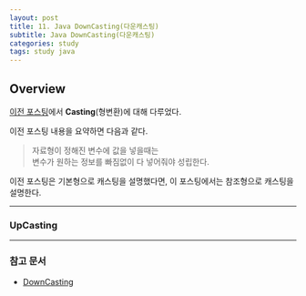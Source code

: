 ```yaml
---
layout: post
title: 11. Java DownCasting(다운캐스팅)
subtitle: Java DownCasting(다운캐스팅)
categories: study
tags: study java
---
```


## Overview

[이전 포스팅](https://rap0d.github.io/study/2019/08/19/java_10_java_casting/)에서 **Casting**(형변환)에 대해 다루었다.

이전 포스팅 내용을 요약하면 다음과 같다.

> 자료형이 정해진 변수에 값을 넣을때는  
> 변수가 원하는 정보를 빠짐없이 다 넣어줘야 성립한다.

이전 포스팅은 기본형으로 캐스팅을 설명했다면, 이 포스팅에서는 참조형으로 캐스팅을 설명한다.

***

### UpCasting


***

### 참고 문서
- [DownCasting](https://mommoo.tistory.com/51)
